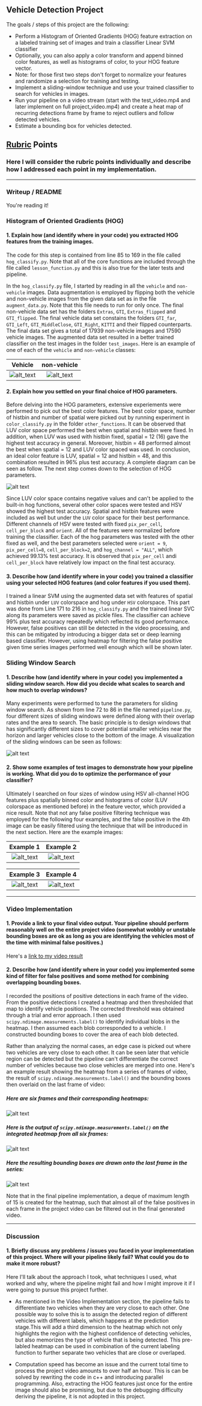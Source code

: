 ## **Vehicle Detection Project**

The goals / steps of this project are the following:

* Perform a Histogram of Oriented Gradients (HOG) feature extraction on a labeled training set of images and train a classifier Linear SVM classifier
* Optionally, you can also apply a color transform and append binned color features, as well as histograms of color, to your HOG feature vector. 
* Note: for those first two steps don't forget to normalize your features and randomize a selection for training and testing.
* Implement a sliding-window technique and use your trained classifier to search for vehicles in images.
* Run your pipeline on a video stream (start with the test_video.mp4 and later implement on full project_video.mp4) and create a heat map of recurring detections frame by frame to reject outliers and follow detected vehicles.
* Estimate a bounding box for vehicles detected.

[//]: # (Image References)
[image0]: ./output_images/vehicle.png
[image1]: ./output_images/non_vehicle.png
[image2]: ./examples/HOG_example.jpg
[image3]: ./output_images/sliding_windows.jpg "Sliding Windows"
[image41]: ./output_images/bbox_test1.jpg
[image42]: ./output_images/bbox_test3.jpg
[image43]: ./output_images/bbox_test4.jpg
[image44]: ./output_images/bbox_test5.jpg
[image5]: ./output_images/bounding_boxes_and_heatmap.png
[image6]: ./output_images/label.png
[image7]: ./output_images/final_bbox.png
[image8]: ./test_data/TestAccuracySpatialHistbin.png
[video1]: ./project_video.mp4

## [Rubric](https://review.udacity.com/#!/rubrics/513/view) Points
### Here I will consider the rubric points individually and describe how I addressed each point in my implementation.  

---
### Writeup / README

You're reading it!

### Histogram of Oriented Gradients (HOG)

#### 1. Explain how (and identify where in your code) you extracted HOG features from the training images.

The code for this step is contained from line 85 to 169 in the file called `hog_classify.py`. Note that all of the core functions are included through the file called `lesson_function.py` and this is also true for the later tests and pipeline.  

In the `hog_classify.py` file, I started by reading in all the `vehicle` and `non-vehicle` images.  Data augmentation is employed by flipping both the vehicle and non-vehicle images from the given data set as in the file `augment_data.py`. Note that this file needs to run for only once. The final non-vehicle data set has the folders `Extras`, `GTI`, `Extras_flipped` and `GTI_flipped`. The final vehicle data set constains the folders `GTI_far`, `GTI_Left`, `GTI_MiddleClose`, `GTI_Right`, `KITTI` and their flipped counterparts. The final data set gives a total of 17939 non-vehicle images and 17590 vehicle images. The augmented data set resulted in a better trained classifier on the test images in the folder `test_images`. Here is an example of one of each of the `vehicle` and `non-vehicle` classes:

Vehicle                    |   non-vehicle
:-------------------------:|:-------------------------:
![alt_text][image0]        |  ![alt_text][image1]

<!-- I then explored different color spaces and different `skimage.hog()` parameters (`orientations`, `pixels_per_cell`, and `cells_per_block`).  I grabbed random images from each of the two classes and displayed them to get a feel for what the `skimage.hog()` output looks like.

Here is an example using the `HSV` color space and HOG parameters of `orientations=9`, `pixels_per_cell=(8, 8)` and `cells_per_block=(2, 2)`:
-->

<!-- ![alt text][image2] -->

#### 2. Explain how you settled on your final choice of HOG parameters.

Before delving into the HOG parameters, extensive experiements were performed to pick out the best color features. The best color space, number of histbin and number of spatial were picked out by running experiment in `color_classify.py` in the folder `other_functions`. It can be observed that LUV color space performed the best when spatial and histbin were fixed. In addition, when LUV was used with histbin fixed, spatial = 12 (16) gave the highest test accuracy in general. Moreover, histbin = 48 performed almost the best when spatial = 12 and LUV color spaced was used. In conclusion, an ideal color feature is LUV, spatial = 12 and histbin = 48, and this combination resulted in 96% plus test accuracy. A complete diagram can be seen as follow. The next step comes down to the selection of HOG parameters.  

![alt text][image8]

Since LUV color space contains negative values and can't be applied to the built-in hog functions, several other color spaces were tested and HSV showed the highest test accuracy. Spatial and histbin features were included as well but under the `LUV` color space for their best performance.  Different channels of HSV were tested with fixed `pix_per_cell`, `cell_per_block` and `orient`. All of the features were normalized before training the classifier. Each of the hog parameters was tested with the other fixed as well, and the best parameters selected were `orient = 9`, `pix_per_cell=8`, `cell_per_block=2`, and `hog_channel = "ALL"`, which achieved 99.13% test accuracy. It is observed that `pix_per_cell` andi `cell_per_block` have relatively low impact on the final test accuracy.


#### 3. Describe how (and identify where in your code) you trained a classifier using your selected HOG features (and color features if you used them).
    
I trained a linear SVM using the augmented data set with features of spatial and histbin under `LUV` colorspace and hog under `HSV` colorspace. This part was done from Line 171 to 216 in `hog_classify.py` and the trained linear SVC along its parameters were saved as pickle files. The classifier can achieve 99% plus test accuracy repeatedly which reflected its good performance. However, false positives can still be detected in the video processing, and this can be mitigated by
introducing a bigger data set or deep learning based classifier. However, using heatmap for filtering the false positive given time series images performed well enough which will be shown later.

### Sliding Window Search

#### 1. Describe how (and identify where in your code) you implemented a sliding window search.  How did you decide what scales to search and how much to overlap windows?

Many experiments were performed to tune the parameters for sliding window search. As shown from line 72 to 86 in the file named `pipeline.py`, four different sizes of sliding windows were defined along with their overlap rates and the area to search. The basic principle is to design windows that has significantly different sizes to cover potential smaller vehicles near the horizon and larger vehicles close to the bottom of the image. A visualization of the sliding windows can be seen
as follows:

![alt text][image3]

#### 2. Show some examples of test images to demonstrate how your pipeline is working.  What did you do to optimize the performance of your classifier?
 
Ultimately I searched on four sizes of window using HSV all-channel HOG features plus spatially binned color and histograms of color (LUV colorspace as mentioned before) in the feature vector, which provided a nice result. Note that not any false positive filtering technique was employed for the following four examples, and the false positive in the 4th image can be easily filtered using the technique that will be introduced in the next section. Here are the example images:

Example 1                  |   Example 2
:-------------------------:|:-------------------------:
![alt_text][image41]       |  ![alt_text][image42]

Example 3                  |   Example 4
:-------------------------:|:-------------------------:
![alt_text][image43]       |  ![alt_text][image44]


---

### Video Implementation

#### 1. Provide a link to your final video output.  Your pipeline should perform reasonably well on the entire project video (somewhat wobbly or unstable bounding boxes are ok as long as you are identifying the vehicles most of the time with minimal false positives.)
Here's a [link to my video result](https://www.youtube.com/watch?v=ZK4GcmxS-uY)


#### 2. Describe how (and identify where in your code) you implemented some kind of filter for false positives and some method for combining overlapping bounding boxes.

I recorded the positions of positive detections in each frame of the video. From the positive detections I created a heatmap and then thresholded that map to identify vehicle positions. The corrected threshold was obtained through a trial and error approach.   I then used `scipy.ndimage.measurements.label()` to identify individual blobs in the heatmap.  I then assumed each blob corresponded to a vehicle.  I constructed bounding boxes to cover the area of each blob detected.  

Rather than analyzing the normal cases, an edge case is picked out where two vehicles are very close to each other. It can be seen later that vehicle region can be detected but the pipeline can't differentiate the correct number of vehicles because two close vehicles are merged into one.
Here's an example result showing the heatmap from a series of frames of video, the result of `scipy.ndimage.measurements.label()` and the bounding boxes then overlaid on the last frame of video:

##### Here are six frames and their corresponding heatmaps:

![alt text][image5]

##### Here is the output of `scipy.ndimage.measurements.label()` on the integrated heatmap from all six frames:
![alt text][image6]

##### Here the resulting bounding boxes are drawn onto the last frame in the series:
![alt text][image7]

Note that in the final pipeline implementation, a deque of maximum length of 15 is created for the heatmap, such that almost all of the false positives in each frame in the project video can be filtered out in the final generated video. 

---

### Discussion

#### 1. Briefly discuss any problems / issues you faced in your implementation of this project.  Where will your pipeline likely fail?  What could you do to make it more robust?

Here I'll talk about the approach I took, what techniques I used, what worked and why, where the pipeline might fail and how I might improve it if I were going to pursue this project further.  

* As mentioned in the Video Implementation section, the pipeline fails to differentiate two vehicles when they are very close to each other. One possible way to solve this is to assign the detected region of different vehicles with different labels, which happens at the prediction stage.This will add a third dimension to the heatmap which not only highlights the region with the highest confidence of detecting vehicles, but also memorizes the type of vehicle that is being detected. This pre-labled heatmap can be used in combination of the current labeling function to further separate two vehicles that are close or overlaped.  

* Computation speed has become an issue and the current total time to process the project video amounts to over half an hour. This is can be solved by rewriting the code in c++ and introducing parallel programming. Also, extracting the HOG features just once for the entire image should also be promising, but due to the debugging difficulty deriving the pipeline, it is not adopted in this project.
